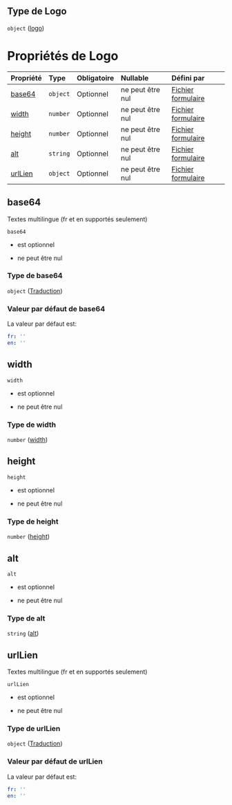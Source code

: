 ## Type de Logo

`object` ([logo](frw-form-definitions-logo.md))

# Propriétés de Logo

| Propriété           | Type     | Obligatoire | Nullable         | Défini par                                                                                                              |
| :------------------ | :------- | :---------- | :--------------- | :---------------------------------------------------------------------------------------------------------------------- |
| [base64](#base64)   | `object` | Optionnel   | ne peut être nul | [Fichier formulaire](frw-form-definitions-traduction.md "schemas/form#/definitions/Logo/properties/base64")             |
| [width](#width)     | `number` | Optionnel   | ne peut être nul | [Fichier formulaire](frw-form-definitions-logo-properties-width.md "schemas/form#/definitions/Logo/properties/width")   |
| [height](#height)   | `number` | Optionnel   | ne peut être nul | [Fichier formulaire](frw-form-definitions-logo-properties-height.md "schemas/form#/definitions/Logo/properties/height") |
| [alt](#alt)         | `string` | Optionnel   | ne peut être nul | [Fichier formulaire](frw-form-definitions-logo-properties-alt.md "schemas/form#/definitions/Logo/properties/alt")       |
| [urlLien](#urllien) | `object` | Optionnel   | ne peut être nul | [Fichier formulaire](frw-form-definitions-traduction.md "schemas/form#/definitions/Logo/properties/urlLien")            |

## base64

Textes multilingue (fr et en supportés seulement)

`base64`

*   est optionnel

*   ne peut être nul

### Type de base64

`object` ([Traduction](frw-form-definitions-traduction.md))

### Valeur par défaut de base64

La valeur par défaut est:

```yaml
fr: ''
en: ''

```

## width



`width`

*   est optionnel

*   ne peut être nul

### Type de width

`number` ([width](frw-form-definitions-logo-properties-width.md))

## height



`height`

*   est optionnel

*   ne peut être nul

### Type de height

`number` ([height](frw-form-definitions-logo-properties-height.md))

## alt



`alt`

*   est optionnel

*   ne peut être nul

### Type de alt

`string` ([alt](frw-form-definitions-logo-properties-alt.md))

## urlLien

Textes multilingue (fr et en supportés seulement)

`urlLien`

*   est optionnel

*   ne peut être nul

### Type de urlLien

`object` ([Traduction](frw-form-definitions-traduction.md))

### Valeur par défaut de urlLien

La valeur par défaut est:

```yaml
fr: ''
en: ''

```
